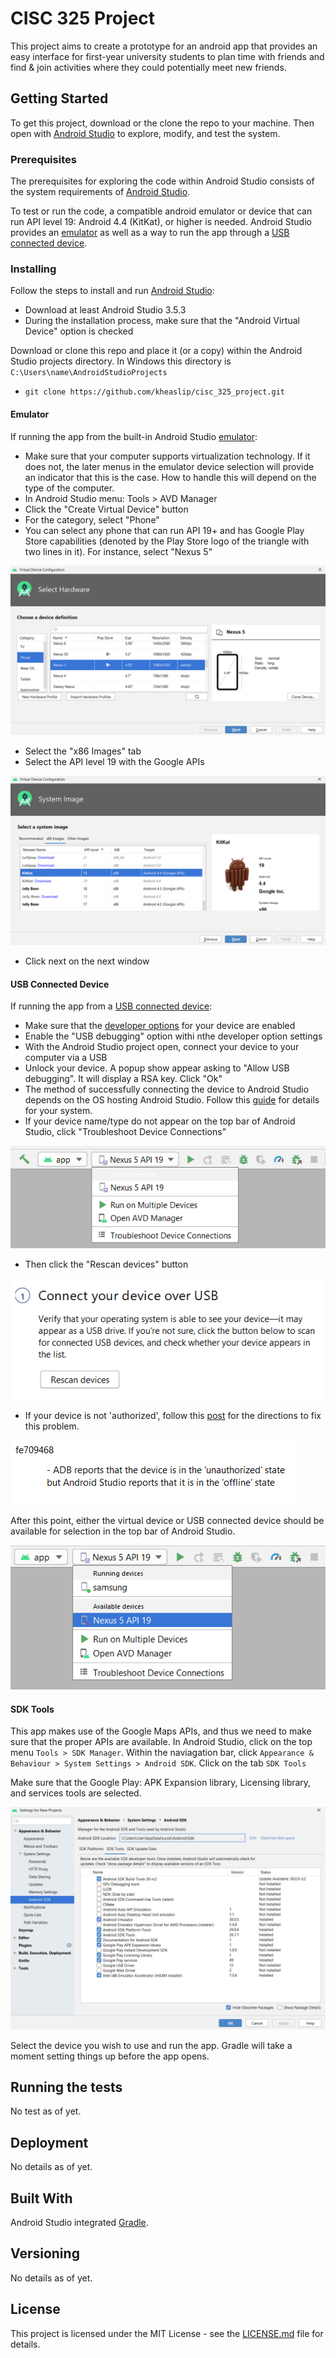[android_studio_setup_avd_1]: ./img/avd_1.png "AVD setup menu: device type"
[android_studio_setup_avd_2]: ./img/avd_2.png "AVD setup menu: API type"
[android_studio_setup_usb_1]: ./img/usb_1.png "USB connected device menu"
[android_studio_setup_usb_2]: ./img/usb_2.png "USB connected device button"
[android_studio_setup_usb_3]: ./img/usb_3.png "USB connected device button"
[android_studio_setup_device_selection_1]: ./img/device_selection_1.png "Device selection"
[android_studio_setup_sdk_tools]: ./img/sdk_tools.png "SDK Tools Menu"

# CISC 325 Project

This project aims to create a prototype for an android app that provides an easy interface for first-year university students to plan time with friends and find & join activities where they could potentially meet new friends.

## Getting Started

To get this project, download or the clone the repo to your machine.  Then open with [Android Studio](https://developer.android.com/studio) to explore, modify, and test the system.

### Prerequisites

The prerequisites for exploring the code within Android Studio consists of the system requirements of [Android Studio](https://developer.android.com/studio#system-requirements-a-namerequirementsa).

To test or run the code, a compatible android emulator or device that can run API level 19: Android 4.4 (KitKat), or higher is needed.  Android Studio provides an [emulator](https://developer.android.com/studio/run/emulator) as well as a way to run the app through a [USB connected device](https://developer.android.com/studio/run/device).

### Installing

Follow the steps to install and run [Android Studio](https://developer.android.com/studio):
- Download at least Android Studio 3.5.3
- During the installation process, make sure that the "Android Virtual Device" option is checked

Download or clone this repo and place it (or a copy) within the Android Studio projects directory.  In Windows this directory is `C:\Users\name\AndroidStudioProjects`
- `git clone https://github.com/kheaslip/cisc_325_project.git`

#### Emulator
If running the app from the built-in Android Studio [emulator](https://developer.android.com/studio/run/emulator):
- Make sure that your computer supports virtualization technology.  If it does not, the later menus in the emulator device selection will provide an indicator that this is the case.  How to handle this will depend on the type of the computer.
- In Android Studio menu: Tools > AVD Manager
- Click the "Create Virtual Device" button
- For the category, select "Phone"
- You can select any phone that can run API 19+ and has Google Play Store capabilities (denoted by the Play Store logo of the triangle with two lines in it). 
For instance, select "Nexus 5"

![AVD setup menu: device type][android_studio_setup_avd_1]

- Select the "x86 Images" tab
- Select the API level 19 with the Google APIs

![AVD setup menu: API type][android_studio_setup_avd_2]

- Click next on the next window

#### USB Connected Device
If running the app from a [USB connected device](https://developer.android.com/studio/run/device):
- Make sure that the [developer options](https://developer.android.com/studio/debug/dev-options) for your device are enabled
- Enable the "USB debugging" option withi nthe developer option settings
- With the Android Studio project open, connect your device to your computer via a USB
- Unlock your device.  A popup show appear asking to "Allow USB debugging".  It will display a RSA key.  Click "Ok"
- The method of successfully connecting the device to Android Studio depends on the OS hosting Android Studio.  Follow this [guide](https://developer.android.com/studio/run/device.html) for details for your system.
- If your device name/type do not appear on the top bar of Android Studio, click "Troubleshoot Device Connections"

![USB connected device menu][android_studio_setup_usb_1]

- Then click the "Rescan devices" button

![USB connected device menu][android_studio_setup_usb_2]

- If your device is not 'authorized', follow this [post](https://stackoverflow.com/questions/23081263/adb-android-device-unauthorized) for the directions to fix this problem.

![USB unauthorized device error][android_studio_setup_usb_3]

After this point, either the virtual device or USB connected device should be available for selection in the top bar of Android Studio.


![Device selection][android_studio_setup_device_selection_1]

#### SDK Tools

This app makes use of the Google Maps APIs, and thus we need to make sure that the proper APIs are available.  In Android Studio, click on the top menu `Tools > SDK Manager`.  Within the naviagation bar, click `Appearance & Behaviour > System Settings > Android SDK`.  Click on the tab `SDK Tools`

Make sure that the Google Play: APK Expansion library, Licensing library, and services tools are selected.

![SDK Tools Menu][android_studio_setup_sdk_tools]

Select the device you wish to use and run the app.  Gradle will take a moment setting things up before the app opens.

## Running the tests

No test as of yet.

## Deployment

No details as of yet.

## Built With

Android Studio integrated [Gradle](https://gradle.org/).

## Versioning

No details as of yet.

## License

This project is licensed under the MIT License - see the [LICENSE.md](LICENSE.md) file for details.

